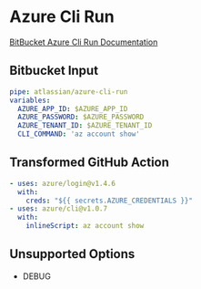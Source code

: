 # Azure Cli Run

[BitBucket Azure Cli Run Documentation](https://bitbucket.org/atlassian/azure-cli-run)

## Bitbucket Input

```yaml
pipe: atlassian/azure-cli-run
variables:
  AZURE_APP_ID: $AZURE_APP_ID
  AZURE_PASSWORD: $AZURE_PASSWORD
  AZURE_TENANT_ID: $AZURE_TENANT_ID
  CLI_COMMAND: 'az account show'
```

## Transformed GitHub Action
```yaml
- uses: azure/login@v1.4.6
  with:
    creds: "${{ secrets.AZURE_CREDENTIALS }}"
- uses: azure/cli@v1.0.7
  with:
    inlineScript: az account show
```

## Unsupported Options
- DEBUG